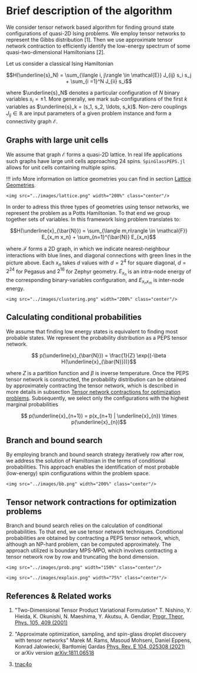 # Brief description of the algorithm
We consider tensor network based algorithm for finding ground state configurations of quasi-2D Ising problems. We employ tensor networks to represent the Gibbs distribution [1]. Then we use approximate tensor network contraction to efficiently identify the low-energy spectrum of some quasi-two-dimensional Hamiltonians [2].

Let us consider a classical Ising Hamiltonian
```math
H(\underline{s}_N) =  \sum_{\langle i, j\rangle \in \mathcal{E}} J_{ij} s_i s_j + \sum_{i =1}^N J_{ii} s_i
```
where $\underline{s}_N$ denotes a particular configuration of $N$ binary variables $s_i=\pm 1$. More generally, we  mark sub-configurations of the first $k$ variables as $\underline{s}_k = (s_1, s_2, \ldots, s_k)$. Non-zero couplings $J_{ij} \in \mathbb{R}$ are input parameters of a given problem instance and form a connectivity graph $\mathcal{E}$.

## Graphs with large unit cells
We assume that graph $\mathcal{E}$ forms a quasi-2D lattice. In real life applications such graphs have large unit cells approaching 24 spins. `SpinGlassPEPS.jl` allows for unit cells containing multiple spins. 

!!! info
    More information on lattice geometries you can find in section [Lattice Geometries](sgn/lattice.md).

```@raw html
<img src="../images/lattice.png" width="200%" class="center"/>
```
In order to adress this three types of geometries using tensor networks, we represent the problem as a Potts Hamiltonian. To that end we group together sets of variables. In this framework Ising problem translates to:
```math
H(\underline{x}_{\bar{N}}) = \sum_{\langle m,n\rangle \in \mathcal{F}} E_{x_m x_n} + \sum_{n=1}^{\bar{N}} E_{x_n}
```
where $\mathcal{F}$ forms a 2D graph, in which we indicate nearest-neighbour interactions with blue lines, and diagonal connections with green lines in the picture above.
Each $x_n$ takes $d$ values with  $d=2^4$ for square diagonal, $d=2^{24}$ for Pegasus and $2^{16}$ for Zephyr geometry. 
$E_{x_n}$ is an intra-node energy of the corresponding binary-variables configuration, and $E_{x_n x_m}$ is inter-node energy.
```@raw html
<img src="../images/clustering.png" width="200%" class="center"/>
```
## Calculating conditional probabilities
We assume that finding low energy states is equivalent to finding most probable states.
We represent the probability distribution as a PEPS tensor network.
```math
    p(\underline{x}_{\bar{N}}) = \frac{1}{Z} \exp{(-\beta H(\underline{x}_{\bar{N}}))}
```
where $Z$ is a partition function and $\beta$ is inverse temperature. Once the PEPS tensor network is constructed, the probability distribution can be obtained by approximately contracting the tensor network, which is described in more details in subsection [Tensor network contractions for optimization problems](#Tensor-network-contractions-for-optimization-problems).
Subsequently, we select only the configurations with the highest marginal probabilities
```math
    p(\underline{x}_{n+1}) = p(x_{n+1} | \underline{x}_{n}) \times p(\underline{x}_{n})
```

## Branch and bound search
By employing branch and bound search strategy iteratively row after row, we address the solution of Hamiltonian in the terms of conditional probabilities. This approach enables the identification of most probable (low-energy) spin configurations within the problem space. 

```@raw html
<img src="../images/bb.png" width="200%" class="center"/>
```
## Tensor network contractions for optimization problems
Branch and bound search relies on the calculation of conditional probabilities. To that end, we use tensor network techniques. Conditional probabilities are obtained by contracting a PEPS tensor network, which, although an NP-hard problem, can be computed approximately. The approach utilized is boundary MPS-MPO, which involves contracting a tensor network row by row and truncating the bond dimension.

```@raw html
<img src="../images/prob.png" width="150%" class="center"/>
```
```@raw html
<img src="../images/explain.png" width="75%" class="center"/>
```

## References & Related works

1. "Two-Dimensional Tensor Product Variational Formulation" T. Nishino, Y. Hieida, K. Okunishi, N. Maeshima, Y. Akutsu, A. Gendiar, [Progr. Theor. Phys. 105, 409 (2001)](https://academic.oup.com/ptp/article/105/3/409/1834124)

2. "Approximate optimization, sampling, and spin-glass droplet discovery with tensor networks" Marek M. Rams, Masoud Mohseni, Daniel Eppens, Konrad Jałowiecki, Bartłomiej Gardas [Phys. Rev. E 104, 025308 (2021)](https://journals.aps.org/pre/abstract/10.1103/PhysRevE.104.025308) or arXiv version [arXiv:1811.06518](https://arxiv.org/abs/1811.06518)

3. [tnac4o](https://github.com/marekrams/tnac4o/tree/master)